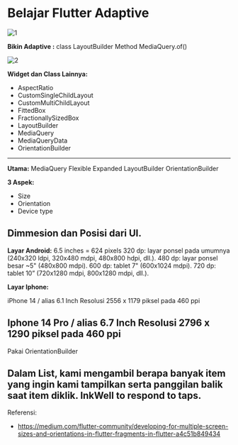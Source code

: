 # Belajar Flutter Adaptive
![1](https://github.com/ihsanunot/adaptive-screen-basic/assets/127992374/ea9e5730-ba1d-4e42-bae8-8d93a17b64bf)

**Bikin Adaptive :**
class LayoutBuilder
Method MediaQuery.of()

![2](https://github.com/ihsanunot/adaptive-screen-basic/assets/127992374/fd5ffc70-4416-4f8f-999f-4b38f063ddc0)

**Widget dan Class Lainnya:**
- AspectRatio
- CustomSingleChildLayout
- CustomMultiChildLayout
- FittedBox
- FractionallySizedBox
- LayoutBuilder
- MediaQuery
- MediaQueryData
- OrientationBuilder
---

**Utama:**
MediaQuery
Flexible
Expanded
LayoutBuilder
OrientationBuilder

**3 Aspek:**
- Size
- Orientation
- Device type

Dimmesion dan Posisi dari UI.
---

**Layar Android:**
6.5 inches = 624 pixels
320 dp: layar ponsel pada umumnya (240x320 ldpi, 320x480 mdpi, 480x800 hdpi, dll.).
480 dp: layar ponsel besar ~5" (480x800 mdpi).
600 dp: tablet 7" (600x1024 mdpi).
720 dp: tablet 10” (720x1280 mdpi, 800x1280 mdpi, dll.).

**Layar Iphone:**

iPhone 14 / alias 6.1 Inch
Resolusi 2556 x 1179 piksel pada 460 ppi

Iphone 14 Pro / alias 6.7 Inch
Resolusi 2796 x 1290 piksel pada 460 ppi
---

Pakai OrientationBuilder

Dalam List, kami mengambil berapa banyak item yang ingin kami tampilkan 
serta panggilan balik saat item diklik.
InkWell to respond to taps.
---

Referensi:
- https://medium.com/flutter-community/developing-for-multiple-screen-sizes-and-orientations-in-flutter-fragments-in-flutter-a4c51b849434

